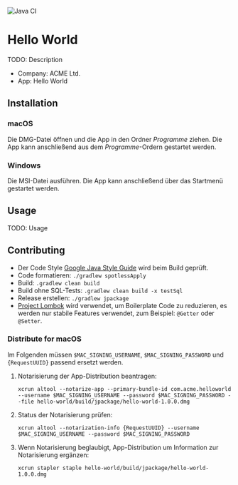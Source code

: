 ![Java CI](https://github.com/falkoschumann/hello-world-java/workflows/Java%20CI/badge.svg)

# Hello World

TODO: Description

- Company: ACME Ltd.
- App: Hello World

## Installation

### macOS

Die DMG-Datei öffnen und die App in den Ordner _Programme_ ziehen. Die App kann
anschließend aus dem _Programme_-Ordern gestartet werden.

### Windows

Die MSI-Datei ausführen. Die App kann anschließend über das Startmenü gestartet
werden.

## Usage

TODO: Usage

## Contributing

- Der Code Style [Google Java Style Guide][1] wird beim Build geprüft.
- Code formatieren: `./gradlew spotlessApply`
- Build: `.gradlew clean build`
- Build ohne SQL-Tests: `.gradlew clean build -x testSql`
- Release erstellen: `./gradlew jpackage`
- [Project Lombok][2] wird verwendet, um Boilerplate Code zu reduzieren, es
  werden nur stabile Features verwendet, zum Beispiel: `@Getter` oder `@Setter`.

### Distribute for macOS

Im Folgenden müssen `$MAC_SIGNING_USERNAME`, `$MAC_SIGNING_PASSWORD`
und `{RequestUUID}` passend ersetzt werden.

1. Notarisierung der App-Distribution beantragen:

   `xcrun altool --notarize-app --primary-bundle-id com.acme.helloworld --username $MAC_SIGNING_USERNAME --password $MAC_SIGNING_PASSWORD --file hello-world/build/jpackage/hello-world-1.0.0.dmg`

2. Status der Notarisierung prüfen:

   `xcrun altool --notarization-info {RequestUUID} --username $MAC_SIGNING_USERNAME --password $MAC_SIGNING_PASSWORD`

3. Wenn Notarisierung beglaubigt, App-Distribution um Information zur
   Notarisierung ergänzen:

   `xcrun stapler staple hello-world/build/jpackage/hello-world-1.0.0.dmg`

[1]: https://google.github.io/styleguide/javaguide.html

[2]: https://projectlombok.org
